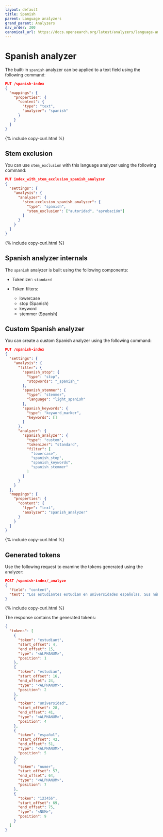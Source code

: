```yaml
---
layout: default
title: Spanish
parent: Language analyzers
grand_parent: Analyzers
nav_order: 300
canonical_url: https://docs.opensearch.org/latest/analyzers/language-analyzers/spanish/
---
```


# Spanish analyzer

The built-in `spanish` analyzer can be applied to a text field using the following command:

```json
PUT /spanish-index
{
  "mappings": {
    "properties": {
      "content": {
        "type": "text",
        "analyzer": "spanish"
      }
    }
  }
}
```
{% include copy-curl.html %}

## Stem exclusion

You can use `stem_exclusion` with this language analyzer using the following command:

```json
PUT index_with_stem_exclusion_spanish_analyzer
{
  "settings": {
    "analysis": {
      "analyzer": {
        "stem_exclusion_spanish_analyzer": {
          "type": "spanish",
          "stem_exclusion": ["autoridad", "aprobación"]
        }
      }
    }
  }
}
```
{% include copy-curl.html %}

## Spanish analyzer internals

The `spanish` analyzer is built using the following components:

- Tokenizer: `standard`

- Token filters:
  - lowercase
  - stop (Spanish)
  - keyword
  - stemmer (Spanish)

## Custom Spanish analyzer

You can create a custom Spanish analyzer using the following command:

```json
PUT /spanish-index
{
  "settings": {
    "analysis": {
      "filter": {
        "spanish_stop": {
          "type": "stop",
          "stopwords": "_spanish_"
        },
        "spanish_stemmer": {
          "type": "stemmer",
          "language": "light_spanish"
        },
        "spanish_keywords": {
          "type": "keyword_marker",
          "keywords": []
        }
      },
      "analyzer": {
        "spanish_analyzer": {
          "type": "custom",
          "tokenizer": "standard",
          "filter": [
            "lowercase",
            "spanish_stop",
            "spanish_keywords",
            "spanish_stemmer"
          ]
        }
      }
    }
  },
  "mappings": {
    "properties": {
      "content": {
        "type": "text",
        "analyzer": "spanish_analyzer"
      }
    }
  }
}
```
{% include copy-curl.html %}

## Generated tokens

Use the following request to examine the tokens generated using the analyzer:

```json
POST /spanish-index/_analyze
{
  "field": "content",
  "text": "Los estudiantes estudian en universidades españolas. Sus números son 123456."
}
```
{% include copy-curl.html %}

The response contains the generated tokens:

```json
{
  "tokens": [
    {
      "token": "estudiant",
      "start_offset": 4,
      "end_offset": 15,
      "type": "<ALPHANUM>",
      "position": 1
    },
    {
      "token": "estudian",
      "start_offset": 16,
      "end_offset": 24,
      "type": "<ALPHANUM>",
      "position": 2
    },
    {
      "token": "universidad",
      "start_offset": 28,
      "end_offset": 41,
      "type": "<ALPHANUM>",
      "position": 4
    },
    {
      "token": "español",
      "start_offset": 42,
      "end_offset": 51,
      "type": "<ALPHANUM>",
      "position": 5
    },
    {
      "token": "numer",
      "start_offset": 57,
      "end_offset": 64,
      "type": "<ALPHANUM>",
      "position": 7
    },
    {
      "token": "123456",
      "start_offset": 69,
      "end_offset": 75,
      "type": "<NUM>",
      "position": 9
    }
  ]
}
```